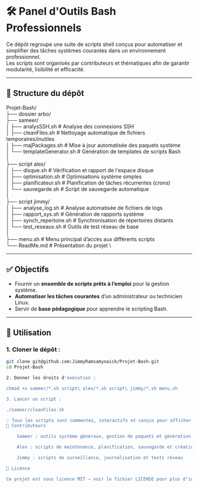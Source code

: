 # 🛠️ Panel d'Outils Bash Professionnels

Ce dépôt regroupe une suite de scripts shell conçus pour automatiser et simplifier des tâches systèmes courantes dans un environnement professionnel.  
Les scripts sont organisés par contributeurs et thématiques afin de garantir modularité, lisibilité et efficacité.

---

## 📁 Structure du dépôt

Projet-Bash/ \
├── dossier arbo/ \
├── sameer/ \
│ ├── analysSSH.sh # Analyse des connexions SSH \
│ ├── cleanFiles.sh # Nettoyage automatique de fichiers temporaires/inutiles \
│ ├── majPackages.sh # Mise à jour automatisée des paquets système \
│ └── templateGenerator.sh # Génération de templates de scripts Bash \
│ \
├── script alex/ \
│ ├── disque.sh # Vérification et rapport de l'espace disque \
│ ├── optimisation.sh # Optimisations système simples \
│ ├── planificateur.sh # Planification de tâches récurrentes (crons) \
│ └── sauvegarde.sh # Script de sauvegarde automatique \
│ \
├── script jimmy/ \
│ ├── analyse_log.sh # Analyse automatisée de fichiers de logs \
│ ├── rapport_sys.sh # Génération de rapports système \
│ ├── synch_repertoire.sh # Synchronisation de répertoires distants \
│ └── test_reseaux.sh # Outils de test réseau de base \
│ \
├── menu.sh # Menu principal d’accès aux différents scripts \
└── ReadMe.md # Présentation du projet \


---

## ✅ Objectifs

- Fournir un **ensemble de scripts prêts à l’emploi** pour la gestion système.
- **Automatiser les tâches courantes** d’un administrateur ou technicien Linux.
- Servir de **base pédagogique** pour apprendre le scripting Bash.

---

## 🚀 Utilisation

### 1. Cloner le dépôt :

```bash
git clone git@github.com:JimmyRamsamynaick/Projet-Bash.git
cd Projet-Bash

2. Donner les droits d'exécution :

chmod +x sameer/*.sh script\ alex/*.sh script\ jimmy/*.sh menu.sh

3. Lancer un script :

./sameer/cleanFiles.sh

💡 Tous les scripts sont commentés, interactifs et conçus pour afficher des logs clairs en sortie.
👥 Contributeurs

    Sameer : outils système généraux, gestion de paquets et génération de templates

    Alex : scripts de maintenance, planification, sauvegarde et création du menu principal (menu.sh)

    Jimmy : scripts de surveillance, journalisation et tests réseau

📄 Licence

Ce projet est sous licence MIT — voir le fichier LICENSE pour plus d’informations.